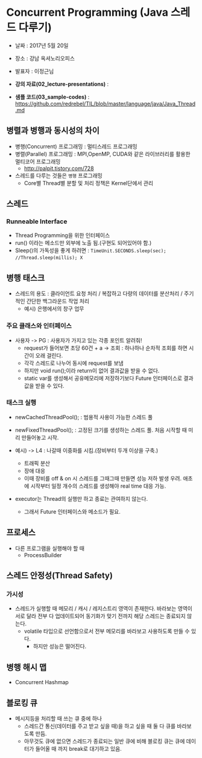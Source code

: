 # Concurrent Programming (Java 스레드 다루기)
* 날짜 : 2017년 5월 20일
* 장소 : 강남 옥셔노리오피스
* 발표자 : 이정근님

* **강의 자료(02_lecture-presentations)** :
* **샘플 코드(03_sample-codes)** : https://github.com/redrebel/TIL/blob/master/language/java/Java_Thread.md

## 병렬과 병행과 동시성의 차이
* 병행(Concurrent) 프로그래밍 : 멀티스레드 프로그래밍
* 병렬(Parallel) 프로그래밍 : MPI,OpenMP, CUDA와 같은 라이브러리를 활용한 멀티코어 프로그래밍
  * http://palpit.tistory.com/728
* 스레드를 다루는 것들은 `병행` 프로그래밍
  * Core별 Thread별 분할 및 처리 정책은 Kernel단에서 관리

## 스레드
### Runneable Interface
* Thread Programming을 위한 인터페이스
* run() 이라는 메소드만 외부에 노출 됨.(구현도 되어있어야 함.)
* Sleep()의 가독성을 좋게 하려면 : ```TimeUnit.SECONDS.sleep(sec);``` ```//Thread.sleep(millis); X```

## 병행 태스크
* 스레드의 용도 : 클라이언트 요청 처리 / 복잡하고 다량의 데이터를 분산처리 / 주기적인 간단한 백그라운드 작업 처리
  * 예시) 은행에서의 창구 업무

### 주요 클래스와 인터페이스
* 사용자 -> PG : 사용자가 가지고 있는 각종 포인트 알려줘!
  * request가 들어보면 초당 60건 + a -> 조회 : 하나하나 순차적 조회를 하면 시간이 오래 걸린다.
  * 각각 스레드로 나누어 동시에 request를 보냄
  * 하지만 void run();이라 return이 없어 결과값을 받을 수 없다.
  * static var를 생성해서 공유메모리에 저장하기보다 Future 인터페이스로 결과값을 받을 수 있다.

### 태스크 실행
* newCachedThreadPool(); : 범용적 사용이 가능한 스레드 풀
* newFixedThreadPool(); : 고정된 크기를 생성하는 스레드 풀. 처음 시작할 때 미리 만들어놓고 시작.

* 예시) -> L4 : 나갈때 이중화를 시킴.(장비부터 두개 이상을 구축.)
  * 트래픽 분산
  * 장애 대응
  * 이때 장비를 off & on 시 스레드를 그때그때 만들면 성능 저하 발생 우려. 애초에 시작부터 일정 개수의 스레드를 생성해야 real time 대응 가능.

* executor는 Thread의 실행만 하고 종료는 관여하지 않는다.
  * 그래서 Future 인터페이스와 메소드가 필요.

## 프로세스
* 다른 프로그램을 실행해야 할 때
  * ProcessBuilder

## 스레드 안정성(Thread Safety)
### 가시성
* 스레드가 실행할 때 메모리 / 캐시 / 레지스트리 영역이 존재한다. 바라보는 영역이 서로 달라 전부 다 업데이트되어 동기화가 맞기 전까지 해당 스레드는 종료되지 않는다.
  * volatile 타입으로 선언함으로서 전부 메모리를 바라보고 사용하도록 만들 수 있다.
    * 하지만 성능은 떨어진다.

## 병행 해시 맵
* Concurrent Hashmap

## 블로킹 큐
* 메시지등을 처리할 때 쓰는 큐 중에 하나
  * 스레드간 통신(데이터를 주고 받고 싶을 때)을 하고 싶을 때 둘 다 큐를 바라보도록 만듬.
  * 아무것도 큐에 없으면 스레드가 종료되는 일반 큐에 비해 블로킹 큐는 큐에 데이터가 들어올 때 까지 break로 대기하고 있음.